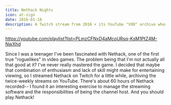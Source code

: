 ```yaml
---
title: Nethack Nights
icon: at-sign
date: 2016-01-18
description: A Twitch stream from 2016 + its YouTube "VOD" archive where I played Nethack for a live audience
---
```


https://youtube.com/playlist?list=PLmzCFNxD4aMcoURsq-KsM1PtZ4M-NwXhd

Since I was a teenager I've been fascinated with Nethack, one of the first true "roguelikes" in video games. The problem being that I'm not actually all that good at it? I've never really mastered the game. I decided that maybe that combination of enthusiasm and lack of skill might make for entertaining viewing, so I streamed Nethack on Twitch for a little while, archiving the twice-weekly streams on YouTube. There's about 60 hours of Nethack recorded-- I found it an interesting exercise to manage the streaming software and the responsibilities of being the channel host. And you should play Nethack!
